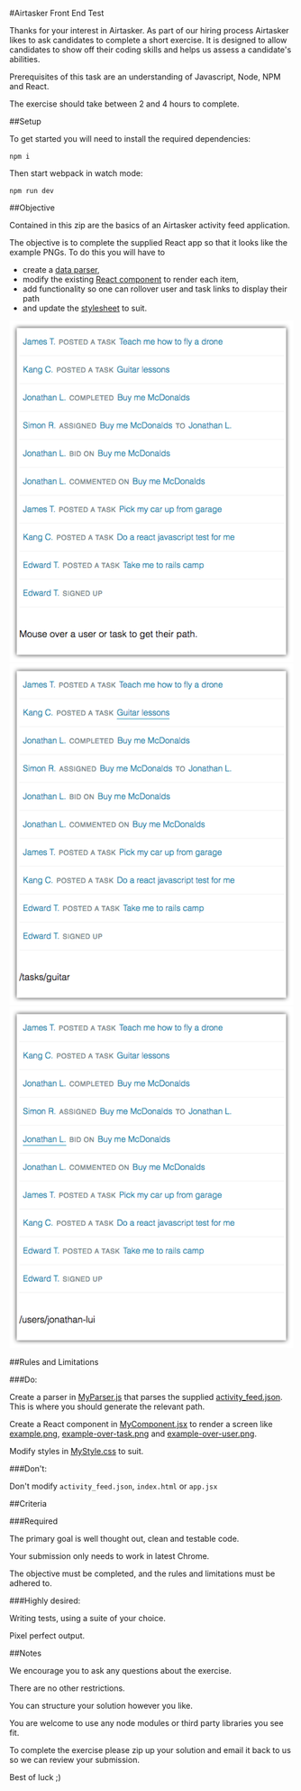 #Airtasker Front End Test

Thanks for your interest in Airtasker. As part of our hiring process Airtasker likes to ask candidates to complete a short exercise. It is designed to allow candidates to show off their coding skills and helps us assess a candidate's abilities.

Prerequisites of this task are an understanding of Javascript, Node, NPM and React.

The exercise should take between 2 and 4 hours to complete.


##Setup

To get started you will need to install the required dependencies:

	npm i

Then start webpack in watch mode:

	npm run dev


##Objective

Contained in this zip are the basics of an Airtasker activity feed application.

The objective is to complete the supplied React app so that it looks like the example PNGs. To do this you will have to

- create a [data parser](src/MyParser.js),
- modify the existing [React component](src/MyComponent.jsx) to render each item,
- add functionality so one can rollover user and task links to display their path
- and update the [stylesheet](src/MyStyle.css) to suit.

![alt text](example.png "Example")
![alt text](example-over-task.png "Example with mouse over task")
![alt text](example-over-user.png "Example with mouse over user")


##Rules and Limitations

###Do:

Create a parser in [MyParser.js](src/MyParser.js) that parses the supplied [activity_feed.json](src/activity_feed.json). This is where you should generate the relevant path.

Create a React component in [MyComponent.jsx](src/MyComponent.jsx) to render a screen like [example.png](example.png), [example-over-task.png](example-over-task.png) and [example-over-user.png](example-over-user.png).

Modify styles in [MyStyle.css](src/MyStyle.css) to suit.

###Don't:

Don't modify `activity_feed.json`, `index.html` or `app.jsx`


##Criteria

###Required

The primary goal is well thought out, clean and testable code.

Your submission only needs to work in latest Chrome.

The objective must be completed, and the rules and limitations must be adhered to.

###Highly desired:

Writing tests, using a suite of your choice.

Pixel perfect output.


##Notes

We encourage you to ask any questions about the exercise.

There are no other restrictions.

You can structure your solution however you like.

You are welcome to use any node modules or third party libraries you see fit.

To complete the exercise please zip up your solution and email it back to us so we can review your submission.

Best of luck ;)
